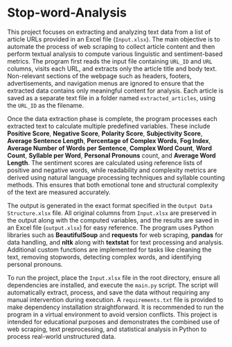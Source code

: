 # Stop-word-Analysis


This project focuses on extracting and analyzing text data from a list of article URLs provided in an Excel file (`Input.xlsx`). The main objective is to automate the process of web scraping to collect article content and then perform textual analysis to compute various linguistic and sentiment-based metrics. The program first reads the input file containing `URL_ID` and `URL` columns, visits each URL, and extracts only the article title and body text. Non-relevant sections of the webpage such as headers, footers, advertisements, and navigation menus are ignored to ensure that the extracted data contains only meaningful content for analysis. Each article is saved as a separate text file in a folder named `extracted_articles`, using the `URL_ID` as the filename.

Once the data extraction phase is complete, the program processes each extracted text to calculate multiple predefined variables. These include **Positive Score**, **Negative Score**, **Polarity Score**, **Subjectivity Score**, **Average Sentence Length**, **Percentage of Complex Words**, **Fog Index**, **Average Number of Words per Sentence**, **Complex Word Count**, **Word Count**, **Syllable per Word**, **Personal Pronouns** count, and **Average Word Length**. The sentiment scores are calculated using reference lists of positive and negative words, while readability and complexity metrics are derived using natural language processing techniques and syllable counting methods. This ensures that both emotional tone and structural complexity of the text are measured accurately.

The output is generated in the exact format specified in the `Output Data Structure.xlsx` file. All original columns from `Input.xlsx` are preserved in the output along with the computed variables, and the results are saved in an Excel file (`output.xlsx`) for easy reference. The program uses Python libraries such as **BeautifulSoup** and **requests** for web scraping, **pandas** for data handling, and **nltk** along with **textstat** for text processing and analysis. Additional custom functions are implemented for tasks like cleaning the text, removing stopwords, detecting complex words, and identifying personal pronouns.

To run the project, place the `Input.xlsx` file in the root directory, ensure all dependencies are installed, and execute the `main.py` script. The script will automatically extract, process, and save the data without requiring any manual intervention during execution. A `requirements.txt` file is provided to make dependency installation straightforward. It is recommended to run the program in a virtual environment to avoid version conflicts. This project is intended for educational purposes and demonstrates the combined use of web scraping, text preprocessing, and statistical analysis in Python to process real-world unstructured data.
